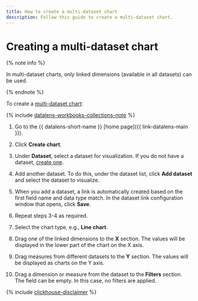 ```yaml
---
title: How to create a multi-dataset chart
description: Follow this guide to create a multi-dataset chart.
---
```


# Creating a multi-dataset chart

{% note info %}

In multi-dataset charts, only linked dimensions (available in all datasets) can be used.

{% endnote %}

To create a [multi-dataset chart](../../concepts/chart/index.md#multi-dataset-charts):


{% include [datalens-workbooks-collections-note](../../../_includes/datalens/operations/datalens-workbooks-collections-note.md) %}



1. Go to the {{ datalens-short-name }} [home page]({{ link-datalens-main }}).
1. Click **Create chart**.



1. Under **Dataset**, select a dataset for visualization. If you do not have a dataset, [create one](../../dataset/create-dataset.md#create).
1. Add another dataset. To do this, under the dataset list, click **Add dataset** and select the dataset to visualize.
1. When you add a dataset, a link is automatically created based on the first field name and data type match. In the dataset link configuration window that opens, click **Save**.
1. Repeat steps 3-4 as required.
1. Select the chart type, e.g., **Line chart**.
1. Drag one of the linked dimensions to the **X** section. The values will be displayed in the lower part of the chart on the X axis.
1. Drag measures from different datasets to the **Y** section. The values will be displayed as charts on the Y axis.
1. Drag a dimension or measure from the dataset to the **Filters** section. The field can be empty. In this case, no filters are applied.


{% include [clickhouse-disclaimer](../../../_includes/clickhouse-disclaimer.md) %}